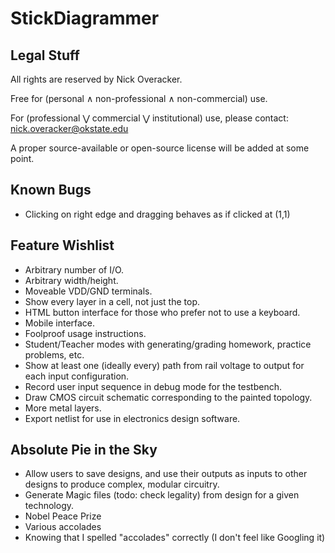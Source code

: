# StickDiagrammer

## Legal Stuff
All rights are reserved by Nick Overacker.

Free for (personal ∧ non-professional ∧ non-commercial) use.

For (professional ⋁ commercial ⋁ institutional) use, please contact: [nick.overacker@okstate.edu](mailto:nick.overacker@okstate.edu)

A proper source-available or open-source license will be added at some point.

## Known Bugs
* Clicking on right edge and dragging behaves as if clicked at (1,1)

## Feature Wishlist
* Arbitrary number of I/O.
* Arbitrary width/height.
* Moveable VDD/GND terminals.
* Show every layer in a cell, not just the top.
* HTML button interface for those who prefer not to use a keyboard.
* Mobile interface.
* Foolproof usage instructions.
* Student/Teacher modes with generating/grading homework, practice problems, etc.
* Show at least one (ideally every) path from rail voltage to output for each input configuration.
* Record user input sequence in debug mode for the testbench.
* Draw CMOS circuit schematic corresponding to the painted topology.
* More metal layers.
* Export netlist for use in electronics design software.

## Absolute Pie in the Sky
* Allow users to save designs, and use their outputs as inputs to other designs to produce complex, modular circuitry.
* Generate Magic files (todo: check legality) from design for a given technology.
* Nobel Peace Prize
* Various accolades
* Knowing that I spelled "accolades" correctly (I don't feel like Googling it)